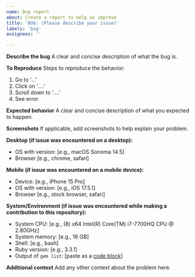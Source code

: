 ```yaml
---
name: Bug report
about: Create a report to help us improve
title: 'BUG: (Please describe your issue)'
labels: 'bug'
assignees: ''

---
```


**Describe the bug**
A clear and concise description of what the bug is.

**To Reproduce**
Steps to reproduce the behavior:
1. Go to '...'
2. Click on '....'
3. Scroll down to '....'
4. See error

**Expected behavior**
A clear and concise description of what you expected to happen.

**Screenshots**
If applicable, add screenshots to help explain your problem.

**Desktop (if issue was encountered on a desktop):**
 - OS with version: [e.g., macOS Sonoma 14.5]
 - Browser [e.g., chrome, safari]

**Mobile (if issue was encountered on a mobile device):**
 - Device: [e.g., iPhone 15 Pro]
 - OS with version: [e.g., iOS 17.5.1]
 - Browser [e.g., stock browser, safari]

**System/Environment (if issue was encountered while making a contribution to this repository):**
- System CPU: [e.g., (8) x64 Intel(R) Core(TM) i7-7700HQ CPU @ 2.80GHz]
- System memory: [e.g., 16 GB]
- Shell: [e.g., bash]
- Ruby version: [e.g., 3.3.1]
- Output of `gem list`: [paste as a [code block](https://docs.github.com/en/get-started/writing-on-github/working-with-advanced-formatting/creating-and-highlighting-code-blocks#fenced-code-blocks)]

**Additional context**
Add any other context about the problem here.
